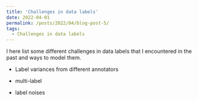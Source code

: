 ```yaml
---
title: 'Challenges in data labels'
date: 2022-04-01
permalink: /posts/2022/04/blog-post-5/
tags:
  - Challenges in data labels
---
```


I here list some different challenges in data labels that I encountered in the past and ways to model them.

- Label variances from different annotators

- multi-label 

- label noises 


